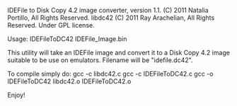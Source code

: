 IDEFile to Disk Copy 4.2 image converter, version 1.1.
(C) 2011 Natalia Portillo, All Rights Reserved.
libdc42 (C) 2011 Ray Arachelian, All Rights Reserved.
Under GPL license.

Usage: IDEFileToDC42 IDEFile_Image.bin

This utility will take an IDEFile image and convert it to a Disk Copy 4.2
image suitable to be use on emulators.
Filename will be "idefile.dc42".

To compile simply do:
gcc -c libdc42.c
gcc -c IDEFileToDC42.c
gcc -o IDEFileToDC42 libdc42.o IDEFileToDC42.o

Enjoy!
